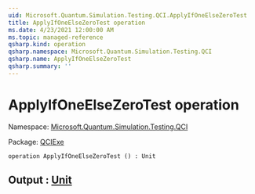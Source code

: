 ```yaml
---
uid: Microsoft.Quantum.Simulation.Testing.QCI.ApplyIfOneElseZeroTest
title: ApplyIfOneElseZeroTest operation
ms.date: 4/23/2021 12:00:00 AM
ms.topic: managed-reference
qsharp.kind: operation
qsharp.namespace: Microsoft.Quantum.Simulation.Testing.QCI
qsharp.name: ApplyIfOneElseZeroTest
qsharp.summary: ''
---
```


# ApplyIfOneElseZeroTest operation

Namespace: [Microsoft.Quantum.Simulation.Testing.QCI](xref:Microsoft.Quantum.Simulation.Testing.QCI)

Package: [QCIExe](https://nuget.org/packages/QCIExe)




```qsharp
operation ApplyIfOneElseZeroTest () : Unit
```


## Output : [Unit](xref:microsoft.quantum.qsharp.valueliterals#unit-literal)

